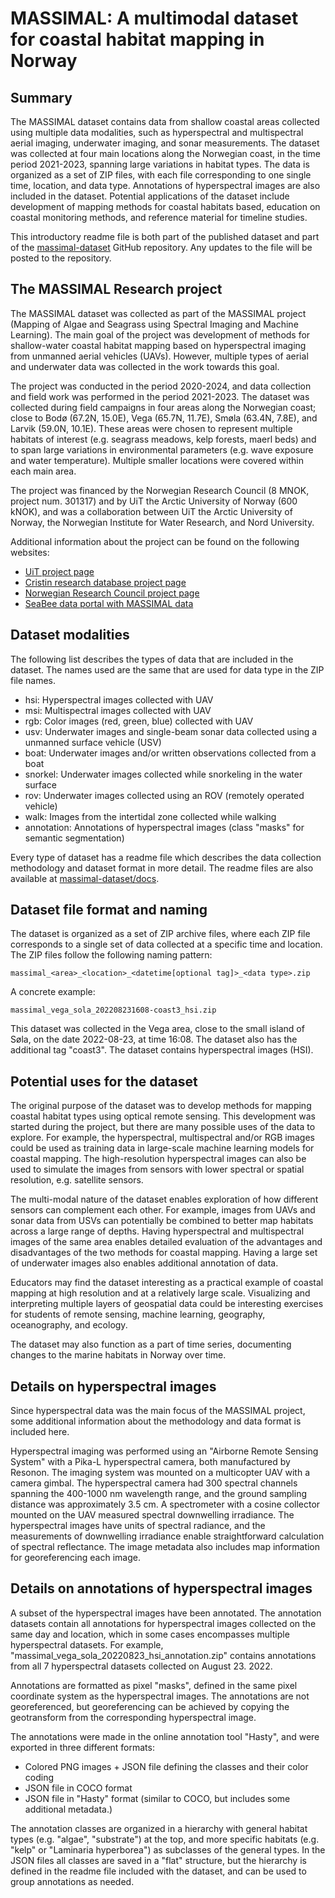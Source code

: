# MASSIMAL: A multimodal dataset for coastal habitat mapping in Norway

## Summary
The MASSIMAL dataset contains data from shallow coastal areas collected using multiple
data modalities, such as hyperspectral and multispectral aerial imaging, underwater
imaging, and sonar measurements. The dataset was collected at four main locations along
the Norwegian coast, in the time period 2021-2023, spanning large variations in habitat
types. The data is organized as a set of ZIP files, with each file corresponding to one
single time, location, and data type. Annotations of hyperspectral images are also
included in the dataset. Potential applications of the dataset include development of
mapping methods for coastal habitats based, education on coastal monitoring methods, and
reference material for timeline studies.

This introductory readme file is both part of the published dataset and part of the
[massimal-dataset](https://github.com/mh-skjelvareid/massimal-dataset) GitHub
repository. Any updates to the file will be posted to the repository. 


## The MASSIMAL Research project 
The MASSIMAL dataset was collected as part of the MASSIMAL project (Mapping of Algae and
Seagrass using Spectral Imaging and Machine Learning). The main goal of the project was
development of methods for shallow-water coastal habitat mapping based on hyperspectral
imaging from unmanned aerial vehicles (UAVs). However, multiple types of aerial and
underwater data was collected in the work towards this goal. 

The project was conducted in the period 2020-2024, and data collection and field work
was performed in the period 2021-2023. The dataset was collected during field campaigns
in four areas along the Norwegian coast; close to Bodø (67.2N, 15.0E), Vega (65.7N,
11.7E), Smøla (63.4N, 7.8E), and Larvik (59.0N, 10.1E). These areas were chosen to
represent multiple habitats of interest (e.g. seagrass meadows, kelp forests, maerl
beds) and to span large variations in environmental parameters (e.g. wave exposure and
water temperature). Multiple smaller locations were covered within each main area. 

The project was financed by the Norwegian Research Council (8 MNOK, project num. 301317)
and by UiT the Arctic University of Norway (600 kNOK), and was a collaboration between
UiT the Arctic University of Norway, the Norwegian Institute for Water Research, and Nord
University. 

Additional information about the project can be found on the following websites:
- [UiT project page](https://en.uit.no/project/massimal)
- [Cristin research database project
  page](https://app.cristin.no/projects/show.jsf?id=2054355)
- [Norwegian Research Council project
  page](https://prosjektbanken.forskningsradet.no/project/FORISS/301317)
- [SeaBee data portal with MASSIMAL
  data](https://geonode.seabee.sigma2.no/catalogue/#/search?q=massimal&f=dataset)


## Dataset modalities
The following list describes the types of data that are included in the dataset. The
names used are the same that are used for data type in the ZIP file names.

- hsi: Hyperspectral images collected with UAV
- msi: Multispectral images collected with UAV
- rgb: Color images (red, green, blue) collected with UAV
- usv: Underwater images and single-beam sonar data collected using a unmanned surface vehicle (USV)
- boat: Underwater images and/or written observations collected from a boat
- snorkel: Underwater images collected while snorkeling in the water surface
- rov: Underwater images collected using an ROV (remotely operated vehicle)
- walk: Images from the intertidal zone collected while walking
- annotation: Annotations of hyperspectral images (class "masks" for semantic
segmentation) 

Every type of dataset has a readme file which describes the data collection methodology
and dataset format in more detail. The readme files are also available at
[massimal-dataset/docs](https://github.com/mh-skjelvareid/massimal-dataset/tree/main/docs).


## Dataset file format and naming
The dataset is organized as a set of ZIP archive files, where each ZIP file corresponds
to a single set of data collected at a specific time and location. The ZIP files follow
the following naming pattern:

    massimal_<area>_<location>_<datetime[optional tag]>_<data type>.zip

A concrete example:

    massimal_vega_sola_202208231608-coast3_hsi.zip

This dataset was collected in the Vega area, close to the small island of Søla, on the
date 2022-08-23, at time 16:08. The dataset also has the additional tag "coast3". The
dataset contains hyperspectral images (HSI).


## Potential uses for the dataset
The original purpose of the dataset was to develop methods for mapping coastal habitat
types using optical remote sensing. This development was started during the project, but
there are many possible uses of the data to explore. For example, the hyperspectral,
multispectral and/or RGB images could be used as training data in large-scale machine
learning models for coastal mapping. The high-resolution hyperspectral images can also
be used to simulate the images from sensors with lower spectral or spatial resolution,
e.g. satellite sensors.

The multi-modal nature of the dataset enables exploration of how different sensors can
complement each other. For example, images from UAVs and sonar data from USVs can
potentially be combined to better map habitats across a large range of depths. Having
hyperspectral and multispectral images of the same area enables detailed evaluation of
the advantages and disadvantages of the two methods for coastal mapping. Having a large
set of underwater images also enables additional annotation of data.

Educators may find the dataset interesting as a practical example of coastal mapping at
high resolution and at a relatively large scale. Visualizing and interpreting multiple
layers of geospatial data could be interesting exercises for students of remote sensing,
machine learning, geography, oceanography, and ecology.   

The dataset may also function as a part of time series, documenting changes to the marine
habitats in Norway over time. 


## Details on hyperspectral images 
Since hyperspectral data was the main focus of the MASSIMAL project, some additional
information about the methodology and data format is included here.

Hyperspectral imaging was performed using an "Airborne Remote Sensing System" with a
Pika-L hyperspectral camera, both manufactured by Resonon. The imaging system was
mounted on a multicopter UAV with a camera gimbal. The hyperspectral camera had 300
spectral channels spanning the 400-1000 nm wavelength range, and the ground sampling
distance was approximately 3.5 cm. A spectrometer with a cosine collector mounted on the
UAV measured spectral downwelling irradiance. The hyperspectral images have units of
spectral radiance, and the measurements of downwelling irradiance enable straightforward
calculation of spectral reflectance. The image metadata also includes map information
for georeferencing each image. 


## Details on annotations of hyperspectral images
A subset of the hyperspectral images have been annotated. The annotation datasets
contain all annotations for hyperspectral images collected on the same day and
location, which in some cases encompasses multiple hyperspectral datasets. For example,
"massimal_vega_sola_20220823_hsi_annotation.zip" contains annotations from all 7
hyperspectral datasets collected on August 23. 2022. 

Annotations are formatted as pixel "masks", defined in the same pixel coordinate system
as the hyperspectral images. The annotations are not georeferenced, but georeferencing
can be achieved by copying the geotransform from the corresponding hyperspectral image.

The annotations were made in the online annotation tool "Hasty", and were exported in
three different formats:
- Colored PNG images + JSON file defining the classes and their color coding
- JSON file in COCO format
- JSON file in "Hasty" format (similar to COCO, but includes some additional metadata.)

The annotation classes are organized in a hierarchy with general habitat types (e.g.
"algae", "substrate") at the top, and more specific habitats (e.g. "kelp" or "Laminaria
hyperborea") as subclasses of the general types. In the JSON files all classes are saved
in a "flat" structure, but the hierarchy is defined in the readme file included with the
dataset, and can be used to group annotations as needed. 
